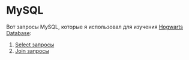 #  MySQL 

Вот запросы MySQL, которые я использовал для изучения  <a href="https://drive.google.com/drive/u/3/folders/1MC0AttnmlAmugifFlX3hG6pssYZDqpPB "> Hogwarts Database</a>:
1) <a href="https://docs.google.com/document/d/1KwD5bp5rVVM5QaH-aH5DpBtXEym5ex2HIHFq_VfeYIo/edit?usp=sharing">Select запросы</a>
2) <a href="https://docs.google.com/document/d/1oOb4cDl4u4q4kvCL3yM9WO3yS0RM1EqLtTluw-krZi0/edit">Join запросы</a>
